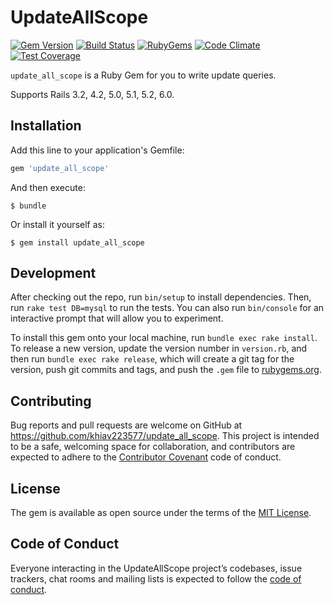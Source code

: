 # UpdateAllScope

[![Gem Version](https://img.shields.io/gem/v/update_all_scope.svg?style=flat)](https://rubygems.org/gems/update_all_scope)
[![Build Status](https://api.travis-ci.com/khiav223577/update_all_scope.svg?branch=master)](https://travis-ci.com/khiav223577/update_all_scope)
[![RubyGems](http://img.shields.io/gem/dt/update_all_scope.svg?style=flat)](https://rubygems.org/gems/update_all_scope)
[![Code Climate](https://codeclimate.com/github/khiav223577/update_all_scope/badges/gpa.svg)](https://codeclimate.com/github/khiav223577/update_all_scope)
[![Test Coverage](https://codeclimate.com/github/khiav223577/update_all_scope/badges/coverage.svg)](https://codeclimate.com/github/khiav223577/update_all_scope/coverage)

`update_all_scope` is a Ruby Gem for you to write update queries.

Supports Rails 3.2, 4.2, 5.0, 5.1, 5.2, 6.0.

## Installation

Add this line to your application's Gemfile:

```ruby
gem 'update_all_scope'
```

And then execute:

    $ bundle

Or install it yourself as:

    $ gem install update_all_scope

## Development

After checking out the repo, run `bin/setup` to install dependencies. Then, run `rake test DB=mysql` to run the tests. You can also run `bin/console` for an interactive prompt that will allow you to experiment.

To install this gem onto your local machine, run `bundle exec rake install`. To release a new version, update the version number in `version.rb`, and then run `bundle exec rake release`, which will create a git tag for the version, push git commits and tags, and push the `.gem` file to [rubygems.org](https://rubygems.org).

## Contributing

Bug reports and pull requests are welcome on GitHub at https://github.com/khiav223577/update_all_scope. This project is intended to be a safe, welcoming space for collaboration, and contributors are expected to adhere to the [Contributor Covenant](http://contributor-covenant.org) code of conduct.


## License

The gem is available as open source under the terms of the [MIT License](https://opensource.org/licenses/MIT).

## Code of Conduct

Everyone interacting in the UpdateAllScope project’s codebases, issue trackers, chat rooms and mailing lists is expected to follow the [code of conduct](https://github.com/[USERNAME]/update_all_scope/blob/master/CODE_OF_CONDUCT.md).
